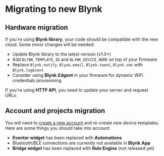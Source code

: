 # Migrating to new Blynk

## Hardware migration

If you're using **Blynk library**, your code should be compatible with the new cloud. Some minor changes will be needed:

* Update Blynk library to the latest version \(v1.0+\)
* Add `BLYNK_TEMPLATE_ID` and `BLYNK_DEVICE_NAME` on top of your firmware
* Replace `Blynk.notify`, `Blynk.email`, `Blynk.tweet`, `Blynk.sms` with `Blynk.logEvent`
* Consider using **Blynk.Edgent** in your firmware for dynamic WiFi credentials provisioning

If you're using **HTTP API**, you need to update your server and request URLs.

## Account and projects migration

You will need to [create a new account](https://blynk.cloud/) and re-create new device templates.  
Here are some things you should take into account:

* **Eventor widget** has been replaced with **Automations**
* Bluetooth/BLE connections are currently not available in **Blynk.App**
* **Bridge widget** has been replaced with **Rule Engine** \(not released yet\)

